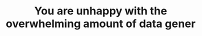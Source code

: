 ---
layout: all-exams
title: "You are unhappy with the overwhelming amount of data gener"
blurb: "An AWS Cost and Usage Report can get unwieldly quickly as an organization moves to the cloud. Cost allocation tags help you identify and categorize resour"
quid: 257
---